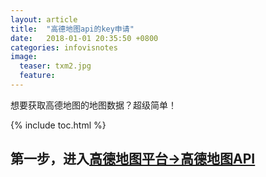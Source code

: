 ```yaml
---
layout: article
title:  "高德地图api的key申请"
date:   2018-01-01 20:35:50 +0800
categories: infovisnotes
image:
  teaser: txm2.jpg
  feature: 
---
```


想要获取高德地图的地图数据？超级简单！

{% include toc.html %}

## 第一步，进入<a href="http://lbs.amap.com/?:display_count=yes" target="_blank">高德地图平台→高德地图API</a>
